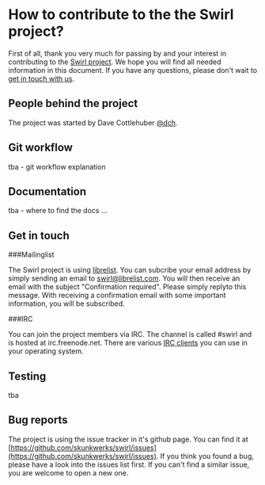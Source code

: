 How to contribute to the the Swirl project?
===========================================

First of all, thank you very much for passing by and your interest in contributing to the [Swirl project](http://swirl-project.org/). We hope you will find all needed information in this document. If you have any questions, please don't wait to [get in touch with us](#get_in_touch).

<!-- some general words (thanks and so), people, discussion (ml, irc ...), git workflow, how to test, documentation (where?) -->


People behind the project
-------------------------

The project was started by Dave Cottlehuber [@dch](http://twitter.com/dch). 

Git workflow
------------

tba - git workflow explanation

Documentation
-------------

tba - where to find the docs ...

<a name="get_in_touch"></a>Get in touch
------------

###Mailinglist

The Swirl project is using [librelist](http://librelist.com). You can subcribe your email address by simply sending an email to swirl@librelist.com. You will then receive an email with the subject "Confirmation required". Please simply replyto this message. With receiving a confirmation email with some important information, you will be subscribed.

###IRC

You can join the project members via IRC. The channel is called #swirl and is hosted at irc.freenode.net. There are various [IRC clients](http://en.wikipedia.org/wiki/Comparison_of_Internet_Relay_Chat_clients) you can use in your operating system.

Testing
-------

tba

Bug reports
-----------

The project is using the issue tracker in it's github page. You can find it at [https://github.com/skunkwerks/swirl/issues](https://github.com/skunkwerks/swirl/issues). If you think you found a bug, please have a look into the issues list first. If you can't find a similar issue, you are welcome to open a new one.
